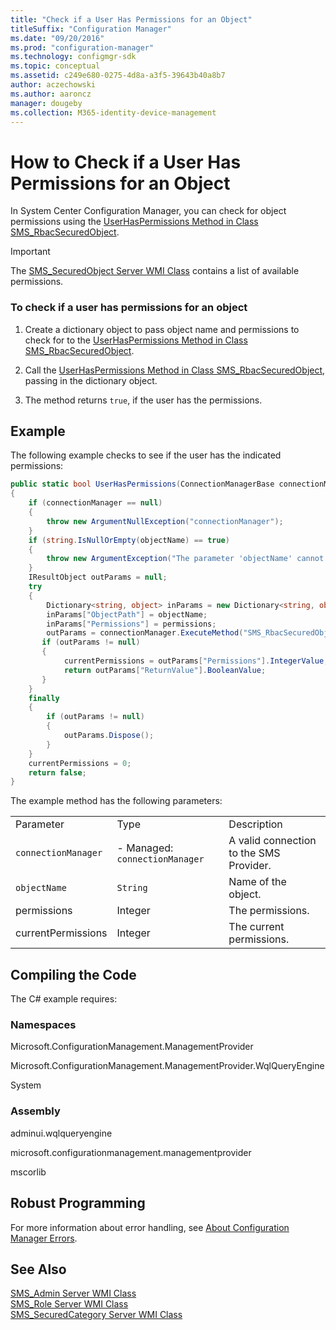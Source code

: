```yaml
---
title: "Check if a User Has Permissions for an Object"
titleSuffix: "Configuration Manager"
ms.date: "09/20/2016"
ms.prod: "configuration-manager"
ms.technology: configmgr-sdk
ms.topic: conceptual
ms.assetid: c249e680-0275-4d8a-a3f5-39643b40a8b7
author: aczechowski
ms.author: aaroncz
manager: dougeby
ms.collection: M365-identity-device-management
---
```

# How to Check if a User Has Permissions for an Object
In System Center Configuration Manager, you can check for object permissions using the [UserHasPermissions Method in Class SMS_RbacSecuredObject](../../../../develop/reference/core/servers/configure/userhaspermissions-method-in-class-sms_rbacsecuredobject.md).  

> [!IMPORTANT]
>  The [SMS_SecuredObject Server WMI Class](../../../../develop/reference/misc/sms_securedobject-server-wmi-class.md) contains a list of available permissions.  

### To check if a user has permissions for an object  

1.  Create a dictionary object to pass object name and permissions to check for to the [UserHasPermissions Method in Class SMS_RbacSecuredObject](../../../../develop/reference/core/servers/configure/userhaspermissions-method-in-class-sms_rbacsecuredobject.md).  

2.  Call the [UserHasPermissions Method in Class SMS_RbacSecuredObject](../../../../develop/reference/core/servers/configure/userhaspermissions-method-in-class-sms_rbacsecuredobject.md), passing in the dictionary object.  

3.  The method returns `true`, if the user has the permissions.  

## Example  
 The following example checks to see if the user has the indicated permissions:  

```c#  
public static bool UserHasPermissions(ConnectionManagerBase connectionManager, string objectName, int permissions, out int currentPermissions)  
{  
    if (connectionManager == null)  
    {  
        throw new ArgumentNullException("connectionManager");  
    }  
    if (string.IsNullOrEmpty(objectName) == true)  
    {  
        throw new ArgumentException("The parameter 'objectName' cannot be null or an empty string", "objectName");  
    }  
    IResultObject outParams = null;  
    try  
    {  
        Dictionary<string, object> inParams = new Dictionary<string, object>();  
        inParams["ObjectPath"] = objectName;  
        inParams["Permissions"] = permissions;  
        outParams = connectionManager.ExecuteMethod("SMS_RbacSecuredObject", "UserHasPermissions", inParams);  
       if (outParams != null)  
       {  
            currentPermissions = outParams["Permissions"].IntegerValue;  
            return outParams["ReturnValue"].BooleanValue;  
       }  
    }  
    finally  
    {  
        if (outParams != null)  
        {  
            outParams.Dispose();  
        }  
    }  
    currentPermissions = 0;  
    return false;  
}  

```  

 The example method has the following parameters:  

||||  
|-|-|-|  
|Parameter|Type|Description|  
|`connectionManager`|-   Managed: `connectionManager`|A valid connection to the SMS Provider.|  
|`objectName`|`String`|Name of the object.|  
|permissions|Integer|The permissions.|  
|currentPermissions|Integer|The current permissions.|  

## Compiling the Code  
 The C# example requires:  

### Namespaces  
 Microsoft.ConfigurationManagement.ManagementProvider  

 Microsoft.ConfigurationManagement.ManagementProvider.WqlQueryEngine  

 System  

### Assembly  
 adminui.wqlqueryengine  

 microsoft.configurationmanagement.managementprovider  

 mscorlib  

## Robust Programming  
 For more information about error handling, see [About Configuration Manager Errors](../../../../develop/core/understand/about-configuration-manager-errors.md).  

## See Also  
 [SMS_Admin Server WMI Class](../../../../develop/reference/core/servers/configure/sms_admin-server-wmi-class.md)   
 [SMS_Role Server WMI Class](../../../../develop/reference/core/servers/configure/sms_role-server-wmi-class.md)   
 [SMS_SecuredCategory Server WMI Class](../../../../develop/reference/core/servers/configure/sms_securedcategory-server-wmi-class.md)

